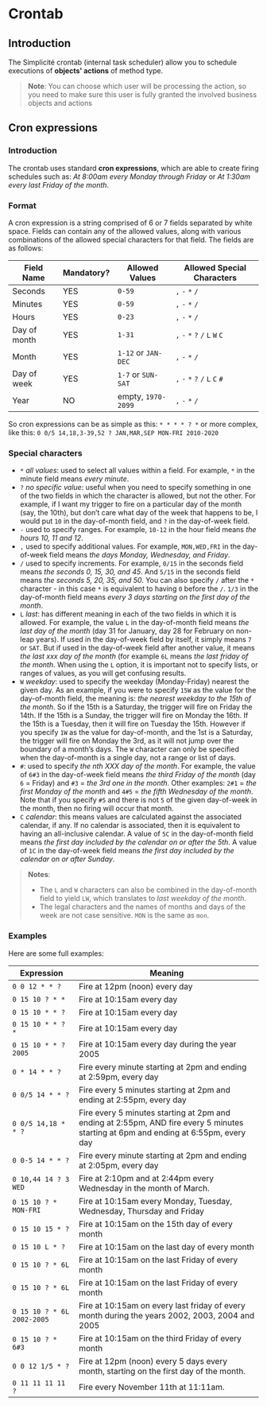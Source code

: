 Crontab
=======

Introduction
------------

The Simplicité crontab (internal task scheduler) allow you to schedule executions of **objects' actions** of method type.

> **Note**: You can choose which user will be processing the action, so you need to make sure this user is fully granted the involved business objects and actions

Cron expressions
----------------

### Introduction

The crontab uses standard **cron expressions**, which are able to create firing schedules
such as: _At 8:00am every Monday through Friday_ or _At 1:30am every last Friday of the month_.

### Format

A cron expression is a string comprised of 6 or 7 fields separated by white space. Fields can contain
any of the allowed values, along with various combinations of the allowed special characters for that field.
The fields are as follows:

| Field Name   | Mandatory? | Allowed Values       | Allowed Special Characters      |
|--------------|------------|----------------------|---------------------------------|
| Seconds      | YES        | `0-59`               | `,` `-` `*` `/`                 |
| Minutes      | YES        | `0-59`               | `,` `-` `*` `/`                 |
| Hours        | YES        | `0-23`               | `,` `-` `*` `/`                 |
| Day of month | YES        | `1-31`               | `,` `-` `*` `?` `/` `L` `W` `C` |
| Month        | YES        | `1-12` or `JAN-DEC`  | `,` `-` `*` `/`                 |
| Day of week  | YES        | `1-7` or `SUN-SAT`   | `,` `-` `*` `?` `/` `L` `C` `#` |
| Year         | NO         | empty, `1970-2099`   | `,` `-` `*` `/`                 |

So cron expressions can be as simple as this: `* * * * ? *` or more complex, like this: `0 0/5 14,18,3-39,52 ? JAN,MAR,SEP MON-FRI 2010-2020`

### Special characters

- `*` _all values_: used to select all values within a field. For example, `*` in the minute field means _every minute_.
- `?` _no specific value_: useful when you need to specify something in one of the two fields in which the character
  is allowed, but not the other. For example, if I want my trigger to fire on a particular day of the month (say, the 10th),
  but don’t care what day of the week that happens to be, I would put `10` in the day-of-month field, and `?` in the day-of-week field.
- `-` used to specify ranges. For example, `10-12` in the hour field means _the hours 10, 11 and 12_.
- `,` used to specify additional values. For example, `MON,WED,FRI` in the day-of-week field means _the days Monday, Wednesday, and Friday_.
- `/` used to specify increments. For example, `0/15` in the seconds field means _the seconds 0, 15, 30, and 45_. And `5/15` in the seconds
  field means _the seconds 5, 20, 35, and 50_. You can also specify `/` after the `*` character - in this case `*` is equivalent to having `0` before the `/`.
  `1/3` in the day-of-month field means _every 3 days starting on the first day of the month_.
- `L` _last_: has different meaning in each of the two fields in which it is allowed. For example, the value `L` in the day-of-month field means _the last day of the month_
  (day 31 for January, day 28 for February on non-leap years). If used in the day-of-week field by itself, it simply means `7` or `SAT`.
  But if used in the day-of-week field after another value, it means _the last xxx day of the month_ (for example `6L` means _the last friday of the month_.
  When using the `L` option, it is important not to specify lists, or ranges of values, as you will get confusing results.
- `W` _weekday_: used to specify the weekday (Monday-Friday) nearest the given day. As an example, if you were to specify `15W` as
  the value for the day-of-month field, the meaning is: _the nearest weekday to the 15th of the month_. So if the 15th is a Saturday,
  the trigger will fire on Friday the 14th. If the 15th is a Sunday, the trigger will fire on Monday the 16th. If the 15th is a Tuesday,
  then it will fire on Tuesday the 15th. However if you specify `1W` as the value for day-of-month, and the 1st is a Saturday, the trigger
  will fire on Monday the 3rd, as it will not jump over the boundary of a month’s days. The `W` character can only be specified when the
  day-of-month is a single day, not a range or list of days.
- `#`: used to specify _the nth XXX day of the month_. For example, the value of `6#3` in the day-of-week field means _the third Friday of the month_
  (day `6` = Friday) and `#3` = _the 3rd one in the month_. Other examples: `2#1` = _the first Monday of the month_
  and `4#5` = _the fifth Wednesday of the month_. Note that if you specify `#5` and there is not `5` of the given day-of-week in the month,
  then no firing will occur that month.
- `C` _calendar_: this means values are calculated against the associated calendar, if any. If no calendar is associated, then it is equivalent to
  having an all-inclusive calendar. A value of `5C` in the day-of-month field means _the first day included by the calendar on or after the 5th_.
  A value of `1C` in the day-of-week field means _the first day included by the calendar on or after Sunday_.

> **Notes**:
> - The `L` and `W` characters can also be combined in the day-of-month field to yield `LW`, which translates to _last weekday of the month_.
> - The legal characters and the names of months and days of the week are not case sensitive. `MON` is the same as `mon`.

### Examples

Here are some full examples:

| Expression                     | Meaning                                                                                                                             |
|--------------------------------|-------------------------------------------------------------------------------------------------------------------------------------|
| `0 0 12 * * ?`                 | Fire at 12pm (noon) every day                                                                                                       |
| `0 15 10 ? * *`                | Fire at 10:15am every day                                                                                                           |
| `0 15 10 * * ?`                | Fire at 10:15am every day                                                                                                           |
| `0 15 10 * * ? *`              | Fire at 10:15am every day                                                                                                           |
| `0 15 10 * * ? 2005`           | Fire at 10:15am every day during the year 2005                                                                                      |
| `0 * 14 * * ?`                 | Fire every minute starting at 2pm and ending at 2:59pm, every day                                                                   |
| `0 0/5 14 * * ?`               | Fire every 5 minutes starting at 2pm and ending at 2:55pm, every day                                                                |
| `0 0/5 14,18 * * ?`            | Fire every 5 minutes starting at 2pm and ending at 2:55pm, AND fire every 5 minutes starting at 6pm and ending at 6:55pm, every day |
| `0 0-5 14 * * ?`               | Fire every minute starting at 2pm and ending at 2:05pm, every day                                                                   |
| `0 10,44 14 ? 3 WED`           | Fire at 2:10pm and at 2:44pm every Wednesday in the month of March.                                                                 |
| `0 15 10 ? * MON-FRI`          | Fire at 10:15am every Monday, Tuesday, Wednesday, Thursday and Friday                                                               |
| `0 15 10 15 * ?`               | Fire at 10:15am on the 15th day of every month                                                                                      |
| `0 15 10 L * ?`                | Fire at 10:15am on the last day of every month                                                                                      |
| `0 15 10 ? * 6L`               | Fire at 10:15am on the last Friday of every month                                                                                   |
| `0 15 10 ? * 6L`               | Fire at 10:15am on the last Friday of every month                                                                                   |
| `0 15 10 ? * 6L 2002-2005`     | Fire at 10:15am on every last friday of every month during the years 2002, 2003, 2004 and 2005                                      |
| `0 15 10 ? * 6#3`              | Fire at 10:15am on the third Friday of every month                                                                                  |
| `0 0 12 1/5 * ?`               | Fire at 12pm (noon) every 5 days every month, starting on the first day of the month.                                               |
| `0 11 11 11 11 ?`              | Fire every November 11th at 11:11am.                                                                                                |

